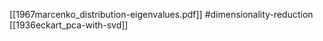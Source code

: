 [[1967marcenko_distribution-eigenvalues.pdf]]
#dimensionality-reduction
[[1936eckart_pca-with-svd]]
